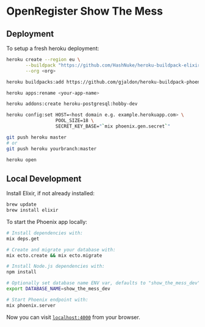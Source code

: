 # OpenRegister Show The Mess

## Deployment

To setup a fresh heroku deployment:

```sh
heroku create --region eu \
       --buildpack "https://github.com/HashNuke/heroku-buildpack-elixir.git" \
       --org <org>

heroku buildpacks:add https://github.com/gjaldon/heroku-buildpack-phoenix-static

heroku apps:rename <your-app-name>

heroku addons:create heroku-postgresql:hobby-dev

heroku config:set HOST=<host domain e.g. example.herokuapp.com> \
                  POOL_SIZE=18 \
                  SECRET_KEY_BASE="`mix phoenix.gen.secret`"

git push heroku master
# or
git push heroku yourbranch:master

heroku open
```

## Local Development

Install Elixir, if not already installed:

```sh
brew update
brew install elixir
```

To start the Phoenix app locally:

```sh
# Install dependencies with:
mix deps.get

# Create and migrate your database with:
mix ecto.create && mix ecto.migrate

# Install Node.js dependencies with:
npm install

# Optionally set database name ENV var, defaults to "show_the_mess_dev":
export DATABASE_NAME=show_the_mess_dev

# Start Phoenix endpoint with:
mix phoenix.server
```

Now you can visit [`localhost:4000`](http://localhost:4000) from your browser.
